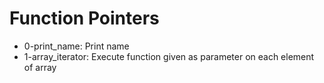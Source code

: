 # Function Pointers

- 0-print_name: Print name
- 1-array_iterator: Execute function given as parameter on each element of array
